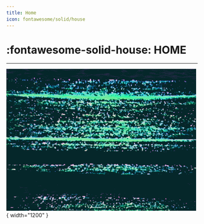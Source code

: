 ```yaml
---
title: Home
icon: fontawesome/solid/house
---
```

# :fontawesome-solid-house: HOME

---

![](static.gif){ width="1200" }
